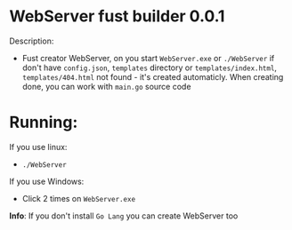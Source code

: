 # WebServer fust builder 0.0.1

Description:
- Fust creator WebServer, on you start `WebServer.exe` or `./WebServer` if don't have `config.json`, `templates` directory or `templates/index.html`, `templates/404.html` not found - it's created automaticly. When creating done, you can work with `main.go` source code

# Running:

If you use linux:
 - `./WebServer`

If you use Windows:
 - Click 2 times on `WebServer.exe`


**Info**: If you don't install `Go Lang` you can create WebServer too
